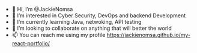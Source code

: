 - 👋 Hi, I’m @JackieNomsa
- 👀 I’m interested in Cyber Security, DevOps and backend Development
- 🌱 I’m currently learning Java, netwoking, API testing
- 💞️ I’m looking to collaborate on anything that will better the world
- 📫 You can reach me using my profile https://jackienomsa.github.io/my-react-portfolio/

<!---
JackieNomsa/JackieNomsa is a ✨ special ✨ repository because its `README.md` (this file) appears on your GitHub profile.
You can click the Preview link to take a look at your changes.
--->
